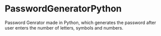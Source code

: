 # PasswordGeneratorPython
Password Genrator made in Python, which generates the password after user enters the number of letters, symbols and numbers.

